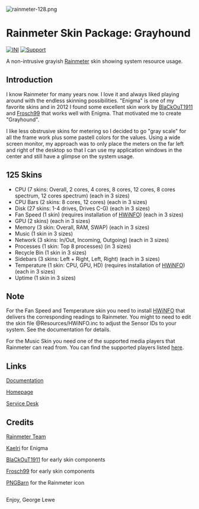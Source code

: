 ![rainmeter-128.png](https://bytebucket.org/ravatar/%7Bbd8fd59d-eafd-4ba0-82d6-c8c91bcb31c4%7D?ts=2748439)

# Rainmeter Skin Package: Grayhound
[![INI](https://img.shields.io/badge/Language-INI-informational.svg)](https://en.wikipedia.org/wiki/INI_file)
[![Support](https://img.shields.io/badge/Supported-yes-009900.svg)](https://georgelewe.atlassian.net/servicedesk/customer/portal/5)

A non-intrusive grayish [Rainmeter](https://www.rainmeter.net/) skin showing system resource usage.

## Introduction
I know Rainmeter for many years now. I love it and always liked playing around with the endless skinning possibilities. "Enigma" is one of my favorite skins and in 2012 I found some excellent skin work by [BlaCkOuT1911](http://blackout1911.deviantart.com/) and [Frosch99](http://frosch99.deviantart.com/) that works well with Enigma. That motivated me to create "Grayhound".

I like less obstrusive skins for metering so I decided to go "gray scale" for all the frame work plus some pastell colors for the values. Using a wide screen monitor, my approach was to only place the meters on the far left and right of the desktop so that I can use my application windows in the center and still have a glimpse on the system usage.

## 125 Skins

* CPU (7 skins: Overall, 2 cores, 4 cores, 8 cores, 12 cores, 8 cores spectrum, 12 cores spectrum) (each in 3 sizes)
* CPU Bars (2 skins: 8 cores, 12 cores) (each in 3 sizes)
* Disk (27 skins: 1-4 drives, Drives C-G) (each in 3 sizes)
* Fan Speed (1 skin) (requires installation of [HWiNFO](https://www.hwinfo.com/)) (each in 3 sizes)
* GPU (2 skins) (each in 3 sizes)
* Memory (3 skin: Overall, RAM, SWAP) (each in 3 sizes)
* Music (1 skin in 3 sizes)
* Network (3 skins: In/Out, Incoming, Outgoing) (each in 3 sizes)
* Processes (1 skin: Top 8 processes) (in 3 sizes)
* Recycle Bin (1 skin in 3 sizes)
* Sidebars (3 skins: Left + Right, Left, Right) (each in 3 sizes)
* Temperature (1 skin: CPU, GPU, HD) (requires installation of [HWiNFO](https://www.hwinfo.com/)) (each in 3 sizes)
* Uptime (1 skin in 3 sizes)

## Note
For the Fan Speed and Temperature skin you need to install [HWiNFO](https://www.hwinfo.com/) that delivers the corresponding readings to Rainmeter.
You might to need to edit the skin file @Resources/HWiNFO.inc to adjust the Sensor IDs to your system. See the documentation for details.

For the Music Skin you need one of the supported media players that Rainmeter can read from. You can find the supported players listed [here](https://docs.rainmeter.net/manual/measures/nowplaying/).

## Links
[Documentation](https://support.lewe.com/doc/rainmeter-grayhound/)

[Homepage](https://www.lewe.com/)

[Service Desk](https://georgelewe.atlassian.net/servicedesk/customer/portal/5)

## Credits
[Rainmeter Team](https://www.rainmeter.net/)

[Kaelri](https://www.deviantart.com/kaelri) for Enigma

[BlaCkOuT1911](http://blackout1911.deviantart.com/) for early skin components

[Frosch99](http://frosch99.deviantart.com/) for early skin components

[PNGBarn](https://www.pngbarn.com/png-image-phdsw) for the Rainmeter icon

## 
Enjoy,
George Lewe